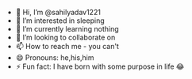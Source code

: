 - 👋 Hi, I’m @sahilyadav1221
- 👀 I’m interested in sleeping
- 🌱 I’m currently learning nothing
- 💞️ I’m looking to collaborate on 
- 📫 How to reach me - you can't
- 😄 Pronouns: he,his,him
- ⚡ Fun fact: I have born with some purpose in life 😂

<!---
sahilyadav1221/sahilyadav1221 is a ✨ special ✨ repository because its `README.md` (this file) appears on your GitHub profile.
You can click the Preview link to take a look at your changes.
--->
